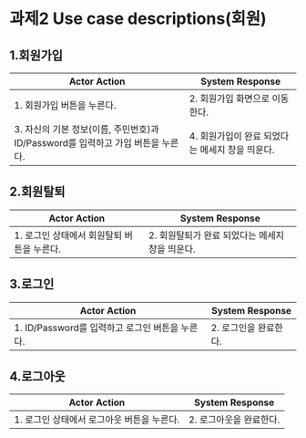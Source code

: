 # 과제2 Use case descriptions(회원)
## 1.회원가입
| Actor Action                                         | System Response                                              |
| ---------------------------------------------------- | ------------------------------------------------------------ |
| 1. 회원가입 버튼을 누른다.| 2. 회원가입 화면으로 이동한다.|
| 3. 자신의 기본 정보(이름, 주민번호)과 ID/Password를 입력하고 가입 버튼을 누른다. | 4. 회원가입이 완료 되었다는 메세지 창을 띄운다.|
## 2.회원탈퇴
| Actor Action                                         | System Response                                              |
| ---------------------------------------------------- | ------------------------------------------------------------ |
| 1. 로그인 상태에서 회원탈퇴 버튼을 누른다.| 2. 회원탈퇴가 완료 되었다는 메세지 창을 띄운다.|
## 3.로그인
| Actor Action                                         | System Response                                              |
| ---------------------------------------------------- | ------------------------------------------------------------ |
| 1. ID/Password를 입력하고 로그인 버튼을 누른다. | 2. 로그인을 완료한다. |
## 4.로그아웃
| Actor Action                                         | System Response                                              |
| ---------------------------------------------------- | ------------------------------------------------------------ |
| 1. 로그인 상태에서 로그아웃 버튼을 누른다. | 2. 로그아웃을 완료한다. |
